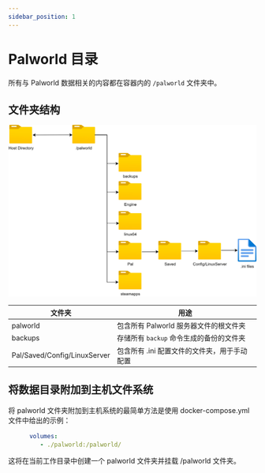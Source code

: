 ```yaml
---
sidebar_position: 1
---
```


# Palworld 目录

所有与 Palworld 数据相关的内容都在容器内的 `/palworld` 文件夹中。

## 文件夹结构

![文件夹结构](../../../../../../docusaurus/docs/assets/folder_structure.jpg)

| 文件夹                       | 用途                                                               |
|------------------------------|-------------------------------------------------------------------|
| palworld                     | 包含所有 Palworld 服务器文件的根文件夹                            |
| backups                      | 存储所有 `backup` 命令生成的备份的文件夹                        |
| Pal/Saved/Config/LinuxServer | 包含所有 .ini 配置文件的文件夹，用于手动配置                      |

## 将数据目录附加到主机文件系统

将 palworld 文件夹附加到主机系统的最简单方法是使用 docker-compose.yml 文件中给出的示例：

```yml
      volumes:
         - ./palworld:/palworld/
```

这将在当前工作目录中创建一个 palworld 文件夹并挂载 /palworld 文件夹。
